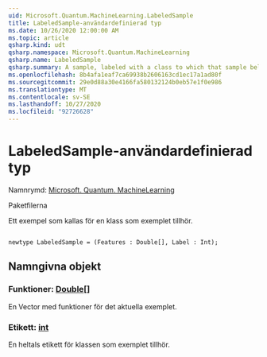 ```yaml
---
uid: Microsoft.Quantum.MachineLearning.LabeledSample
title: LabeledSample-användardefinierad typ
ms.date: 10/26/2020 12:00:00 AM
ms.topic: article
qsharp.kind: udt
qsharp.namespace: Microsoft.Quantum.MachineLearning
qsharp.name: LabeledSample
qsharp.summary: A sample, labeled with a class to which that sample belongs.
ms.openlocfilehash: 8b4afa1eaf7ca69938b2606163cd1ec17a1ad80f
ms.sourcegitcommit: 29e0d88a30e4166fa580132124b0eb57e1f0e986
ms.translationtype: MT
ms.contentlocale: sv-SE
ms.lasthandoff: 10/27/2020
ms.locfileid: "92726628"
---
```

# <a name="labeledsample-user-defined-type"></a>LabeledSample-användardefinierad typ

Namnrymd: [Microsoft. Quantum. MachineLearning](xref:Microsoft.Quantum.MachineLearning)

Paketfilerna [](https://nuget.org/packages/)


Ett exempel som kallas för en klass som exemplet tillhör.

```qsharp

newtype LabeledSample = (Features : Double[], Label : Int);
```



## <a name="named-items"></a>Namngivna objekt

### <a name="features--double"></a>Funktioner: [Double](xref:microsoft.quantum.lang-ref.double)[]

En Vector med funktioner för det aktuella exemplet.
### <a name="label--int"></a>Etikett: [int](xref:microsoft.quantum.lang-ref.int)

En heltals etikett för klassen som exemplet tillhör.